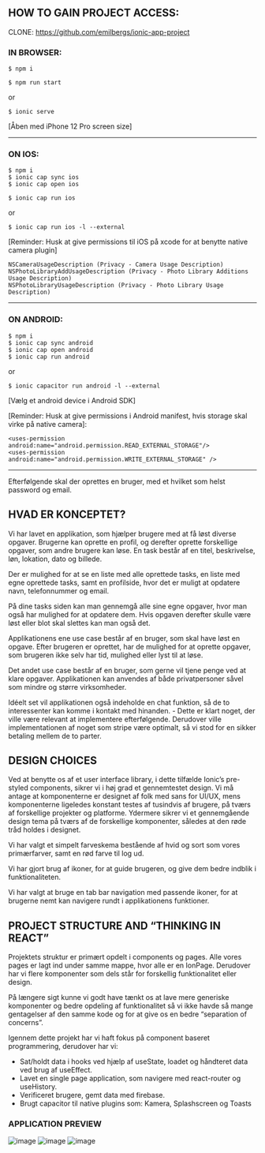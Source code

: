 ## HOW TO GAIN PROJECT ACCESS:
CLONE: https://github.com/emilbergs/ionic-app-project


### IN BROWSER:
```
$ npm i
```
```
$ npm run start
```
or 
```
$ ionic serve
```
[Åben med iPhone 12 Pro screen size]

---------------------------------------------------------------------------------  


### ON IOS:
```
$ npm i
$ ionic cap sync ios
$ ionic cap open ios
```
```
$ ionic cap run ios
```
or
```
$ ionic cap run ios -l --external
```

[Reminder: Husk at give permissions til iOS på xcode for at benytte native camera plugin]
```
NSCameraUsageDescription (Privacy - Camera Usage Description)
NSPhotoLibraryAddUsageDescription (Privacy - Photo Library Additions Usage Description)
NSPhotoLibraryUsageDescription (Privacy - Photo Library Usage Description)
```

---------------------------------------------------------------------------------  


### ON ANDROID:
```
$ npm i
$ ionic cap sync android
$ ionic cap open android
$ ionic cap run android
```
or
```
$ ionic capacitor run android -l --external
```
[Vælg et android device i Android SDK]

[Reminder: Husk at give permissions i Android manifest, hvis storage skal virke på native camera]:

```
<uses-permission android:name="android.permission.READ_EXTERNAL_STORAGE"/>
<uses-permission android:name="android.permission.WRITE_EXTERNAL_STORAGE" />
```
---------------------------------------------------------------------------------  


Efterfølgende skal der oprettes en bruger, med et hvilket som helst password og email.  
  
  


## HVAD ER KONCEPTET?

Vi har lavet en applikation, som hjælper brugere med at få løst diverse opgaver. Brugerne kan oprette en profil, og derefter oprette forskellige opgaver, som andre brugere kan løse. En task består af en titel, beskrivelse, løn, lokation, dato og billede.

Der er mulighed for at se en liste med alle oprettede tasks, en liste med egne oprettede tasks, samt en profilside, hvor det er muligt at opdatere navn, telefonnummer og email.

På dine tasks siden kan man gennemgå alle sine egne opgaver, hvor man også har mulighed for at opdatere dem. Hvis opgaven derefter skulle være løst eller blot skal slettes kan man også det.

Applikationens ene use case består af en bruger, som skal have løst en opgave. Efter brugeren er oprettet, har de mulighed for at oprette opgaver, som brugeren ikke selv har tid, mulighed eller lyst til at løse.

Det andet use case består af en bruger, som gerne vil tjene penge ved at klare opgaver. Applikationen kan anvendes af både privatpersoner såvel som mindre og større virksomheder.

Idéelt set vil applikationen også indeholde en chat funktion, så de to interessenter kan komme i kontakt med hinanden. - Dette er klart noget, der ville være relevant at implementere efterfølgende. Derudover ville implementationen af noget som stripe være optimalt, så vi stod for en sikker betaling mellem de to parter.   
  
  

## DESIGN CHOICES

Ved at benytte os af et user interface library, i dette tilfælde Ionic’s pre-styled components, sikrer vi i høj grad et gennemtestet design. Vi må antage at komponenterne er designet af folk med sans for UI/UX, mens komponenterne ligeledes konstant testes af tusindvis af brugere, på tværs af forskellige projekter og platforme. Ydermere sikrer vi et gennemgående design tema på tværs af de forskellige komponenter, således at den røde tråd holdes i designet.

Vi har valgt et simpelt farveskema bestående af hvid og sort som vores primærfarver, samt en rød farve til log ud. 

Vi har gjort brug af ikoner, for at guide brugeren, og give dem bedre indblik i funktionaliteten.

Vi har valgt at bruge en tab bar navigation med passende ikoner, for at brugerne nemt kan navigere rundt i applikationens funktioner.

## PROJECT STRUCTURE AND “THINKING IN REACT”

Projektets struktur er primært opdelt i components og pages. Alle vores pages er lagt ind under samme mappe, hvor alle er en IonPage. Derudover har vi flere komponenter som dels står for forskellig funktionalitet eller design.

På længere sigt kunne vi godt have tænkt os at lave mere generiske komponenter og bedre opdeling af funktionalitet så vi ikke havde så mange gentagelser af den samme kode og for at give os en bedre “separation of concerns”.

Igennem dette projekt har vi haft fokus på component baseret programmering, derudover har vi:

- Sat/holdt data i hooks ved hjælp af useState, loadet og håndteret data ved brug af useEffect.
- Lavet en single page application, som navigere med react-router og useHistory.
- Verificeret brugere, gemt data med firebase.
- Brugt capacitor til native plugins som: Kamera, Splashscreen og Toasts



### APPLICATION PREVIEW
![image](https://user-images.githubusercontent.com/56149568/159179525-4de0f1e1-44e4-4a2f-8e5c-3aab56181f4f.png)
![image](https://user-images.githubusercontent.com/56149568/159179555-c7c7ee01-348a-4b15-a76b-ddfa25bc91b2.png)
![image](https://user-images.githubusercontent.com/56149568/159179572-4165f4ab-e65e-4be7-8b18-5b2db393b500.png)
